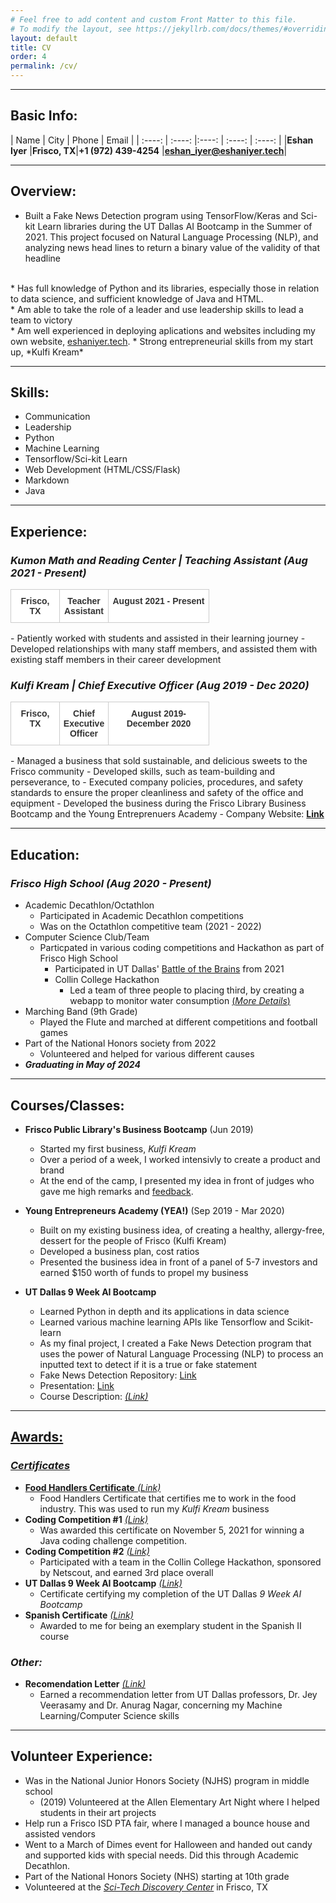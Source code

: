 ```yaml
---
# Feel free to add content and custom Front Matter to this file.
# To modify the layout, see https://jekyllrb.com/docs/themes/#overriding-theme-defaults
layout: default
title: CV
order: 4
permalink: /cv/
---
```

---

## Basic Info:

| Name        |  City       | Phone        |  Email |
| :----: | :----: |:----: |  :----: | :----: |
|**Eshan Iyer**     |**Frisco, TX**|**+1 (972) 439-4254** |**eshan_iyer@eshaniyer.tech**|

---

## Overview:
* Built a Fake News Detection program using TensorFlow/Keras and Sci-kit Learn libraries during the UT Dallas AI Bootcamp in the Summer of 2021. This project focused on Natural Language Processing (NLP), and analyzing news head lines to return a binary value of the validity of that headline
<br>
* Has full knowledge of Python and its libraries, especially those in relation to data science, and sufficient knowledge of Java and HTML.
<br>
* Am able to take the role of a leader and use leadership skills to lead a team to victory
<br>
* Am well experienced in deploying aplications and websites including my own website, <a href="https://www.eshaniyer.tech/" target="_blank">eshaniyer.tech</a>.
* Strong entrepreneurial skills from my start up, *Kulfi Kream*

---

## Skills:

* Communication
* Leadership
* Python
* Machine Learning
* Tensorflow/Sci-kit Learn
* Web Development (HTML/CSS/Flask)
* Markdown
* Java

---

## Experience:

### ***Kumon Math and Reading Center | Teaching Assistant*** *(Aug 2021 - Present)*
<table style="border-collapse:collapse;border-color:#ccc;border-spacing:0;table-layout: fixed; width: 700px" class="tg"><colgroup><col style="width: 78px"><col style="width: 78px"><col style="width: 161px"></colgroup><thead><tr><td style="background-color:#fff;border-color:inherit;border-style:solid;border-width:1px;color:#333;font-family:Arial, sans-serif;font-size:14px;overflow:hidden;padding:10px 5px;text-align:center;vertical-align:top;word-break:normal"><span style="font-weight:bold">Frisco, TX</span></td><td style="background-color:#fff;border-color:inherit;border-style:solid;border-width:1px;color:#333;font-family:Arial, sans-serif;font-size:14px;overflow:hidden;padding:10px 5px;text-align:center;vertical-align:top;word-break:normal"><span style="font-weight:bold">Teacher Assistant</span></td><td style="background-color:#fff;border-color:inherit;border-style:solid;border-width:1px;color:#333;font-family:Arial, sans-serif;font-size:14px;overflow:hidden;padding:10px 5px;text-align:center;vertical-align:top;word-break:normal"><span style="font-weight:bold">August 2021 - Present</span></td></tr></thead></table>
- Patiently worked with students and assisted in their learning journey
- Developed relationships with many staff members, and assisted them with existing staff members in their career development

### ***Kulfi Kream | Chief Executive Officer*** *(Aug 2019 - Dec 2020)*
<table style="border-collapse:collapse;border-color:#ccc;border-spacing:0;table-layout: fixed; width: 700px" class="tg"><colgroup><col style="width: 78px"><col style="width: 78px"><col style="width: 161px"></colgroup><thead><tr><td style="background-color:#fff;border-color:inherit;border-style:solid;border-width:1px;color:#333;font-family:Arial, sans-serif;font-size:14px;overflow:hidden;padding:10px 5px;text-align:center;vertical-align:top;word-break:normal"><span style="font-weight:bold">Frisco, TX</span></td><td style="background-color:#fff;border-color:inherit;border-style:solid;border-width:1px;color:#333;font-family:Arial, sans-serif;font-size:14px;overflow:hidden;padding:10px 5px;text-align:center;vertical-align:top;word-break:normal"><span style="font-weight:bold">Chief Executive Officer</span></td><td style="background-color:#fff;border-color:inherit;border-style:solid;border-width:1px;color:#333;font-family:Arial, sans-serif;font-size:14px;overflow:hidden;padding:10px 5px;text-align:center;vertical-align:top;word-break:normal"><span style="font-weight:bold">August 2019- December 2020</span></td></tr></thead></table>
- Managed a business that sold sustainable, and delicious sweets to the Frisco community
- Developed skills, such as team-building and perseverance, to
- Executed company policies, procedures, and safety standards to ensure the proper cleanliness and safety of the office and equipment
- Developed the business during the Frisco Library Business Bootcamp and the Young Entreprenuers Academy
- Company Website: <a href="https://www.kulfi-kream.weebly.com/" target="_blank"><b>Link</b></a>

---

## Education:

### ***Frisco High School*** *(Aug 2020 - Present)* 

* Academic Decathlon/Octathlon
	* Participated in Academic Decathlon competitions
	* Was on the Octathlon competitive team (2021 - 2022)
* Computer Science Club/Team
	* Particpated in various coding competitions and Hackathon as part of Frisco High School
		* Participated in UT Dallas'  <a href="/assets/battle-of-the-brains-description.pdf" target="_blank">Battle of the Brains</a> from 2021
		* Collin College Hackathon
			* Led a team of three people to placing third, by creating a webapp to monitor water consumption  <a href="/projects/" target="_blank">(*More Details*)</a>
* Marching Band (9th Grade)
	* Played the Flute and marched at different competitions and football games
* Part of the National Honors society from 2022
	* Volunteered and helped for various different causes
* ***Graduating in May of 2024***

---

## Courses/Classes:

* **Frisco Public Library's Business Bootcamp** (Jun 2019)
	* Started my first business, *Kulfi Kream*
	* Over a period of a week, I worked intensivly to create a product and brand
	* At the end of the camp, I presented my idea in front of judges who gave me high remarks and <a href="/assets/bootcamp-feedback.pdf" target="_blank">feedback</a>.

* **Young Entrepreneurs Academy (YEA!)** (Sep 2019 - Mar 2020)
	* Built on my existing business idea, of creating a healthy, allergy-free, dessert for the people of Frisco (Kulfi Kream)  
	* Developed a business plan, cost ratios 
	* Presented the business idea in front of a panel of 5-7 investors and earned $150 worth of funds to propel my business 

* **UT Dallas 9 Week AI Bootcamp**
	* Learned Python in depth and its applications in data science
	* Learned various machine learning APIs like Tensorflow and Scikit-learn
	* As my final project, I created a Fake News Detection program that uses the power of Natural Language Processing (NLP) to process an inputted text to detect if it is a true or fake statement
	* Fake News Detection Repository: <a href="https://www.github.com/Nazchanel/Fake_News_Detection" target="_blank">Link</a>
	* Presentation: <a href="https://docs.google.com/presentation/d/1rVVSP1Ch2L15F1XHp9MVh4enWIR-1-yHwjybHSG_ba8/edit?usp=sharing" target="_blank">Link</a>
	* Course Description: <a href="/assets/bootcamp-description.pdf" target="_blank"><i>(Link)</i>

---

## Awards:

### ***Certificates***

*  **Food Handlers Certificate** <a href="/assets/handlers-certificate.pdf" target="_blank"><i>(Link)</i></a>
	* Food Handlers Certificate that certifies me to work in the food industry. This was used to run my *Kulfi Kream* business
* **Coding Competition #1** <a href="/assets/class-certificate.pdf" target="_blank"><i>(Link)</i></a>
	* Was awarded this certificate on November 5, 2021 for winning a Java coding challenge competition.
* **Coding Competition #2** <a href="/assets/collin-college.pdf" target="_blank"><i>(Link)</i></a>
	* Participated with a team in the Collin College Hackathon, sponsored by Netscout, and earned 3rd place overall 
* **UT Dallas 9 Week AI Bootcamp** <a href="/assets/ai-bootcamp.pdf" target="_blank"><i>(Link)</i></a>
	* Certificate certifying my completion of the UT Dallas *9 Week AI Bootcamp*
* **Spanish Certificate** <a href="/assets/spanish-cert.pdf" target="_blank"><i>(Link)</i></a>
	* Awarded to me for being an exemplary student in the Spanish II course	


### ***Other:***

* **Recomendation Letter** <a href="/assets/utd-letter.pdf" target="_blank"><i>(Link)</i></a>
	* Earned a recommendation letter from UT Dallas professors, Dr. Jey Veerasamy and Dr. Anurag Nagar, concerning my Machine Learning/Computer Science skills  

---

## Volunteer Experience:
* Was in the National Junior Honors Society (NJHS) program in middle school
	* (2019) Volunteered at the Allen Elementary Art Night where I helped students in their art projects
* Help run a Frisco ISD PTA fair, where I managed a bounce house and assisted vendors
* Went to a March of Dimes event for Halloween and handed out candy and supported kids with special needs. Did this through Academic Decathlon.
* Part of the National Honors Society (NHS) starting at 10th grade
* Volunteered at the <a href="https://mindstretchingfun.org/" target="_blank"><i>Sci-Tech Discovery Center</i></a> in Frisco, TX